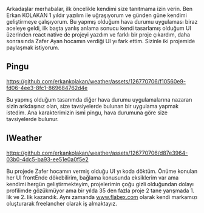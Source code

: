 Arkadaşlar merhabalar, ilk öncelikle kendimi size tanıtmama izin verin.
Ben Erkan KOLAKAN 1 yıldır yazılım ile uğraşıyorum ve günden güne kendimi geliştirmeye çalışıyorum. Bu yapmış olduğum hava durumu uygulaması biraz aceleye geldi, ilk başta yanlış anlama sonucu kendi tasarlamış olduğum UI üzerinden react native de projeyi yazdım ve farklı bir proje çıkardım, daha sonrasında Zafer Ayan hocamın verdiği UI yı fark ettim. Sizinle iki projemide paylaşmak istiyorum.

## Pingu
https://github.com/erkankolakan/weather/assets/126770706/f10560e9-fd06-4ee3-8fc1-869684762d4e

Bu yapmış olduğum tasarımda diğer hava durumu uygulamalarına nazaran sizin arkdaşınız olan, size tavsiyelerde bulunan bir uygulama yapmak istedim. Ana karakterimizin ismi pingu, hava durumuna göre size tavsiyelerde bulunur.


## IWeather

https://github.com/erkankolakan/weather/assets/126770706/d87e3964-03b0-4dc5-ba93-ee51e0a0f5e2

Bu projede Zafer hocamın vermiş olduğu UI yı koda döktüm. Önüme konulan her UI frontEnde dökebilirim, bağlama konusunda eksiklerim var ama kendimi hergün geliştirmekteyim, projelerimin çoğu gizli olduğundan dolayı profilimde gözükmüyor ama bir yılda 35 den fazla proje 2 tane yarışmada 1. lik ve 2. lik kazandık. Aynı zamanda www.flabex.com olarak kendi markamızı oluşturarak freelancher olarak iş almaktayız.



